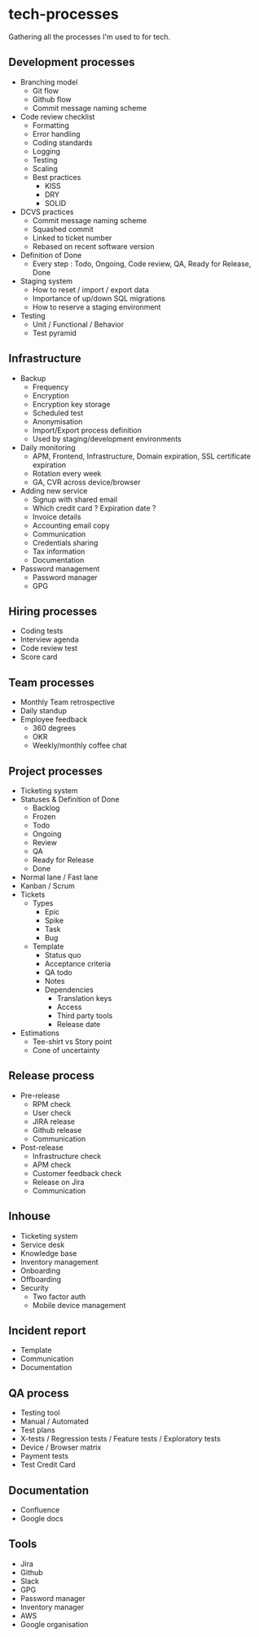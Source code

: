 # tech-processes

Gathering all the processes I'm used to for tech.

## Development processes

 - Branching model
   - Git flow
   - Github flow
   - Commit message naming scheme
 - Code review checklist
   - Formatting
   - Error handling
   - Coding standards
   - Logging
   - Testing
   - Scaling
   - Best practices
     - KISS
     - DRY
     - SOLID
 - DCVS practices
   - Commit message naming scheme
   - Squashed commit
   - Linked to ticket number
   - Rebased on recent software version
 - Definition of Done
   - Every step : Todo, Ongoing, Code review, QA, Ready for Release, Done
 - Staging system
   - How to reset / import / export data
   - Importance of up/down SQL migrations
   - How to reserve a staging environment
 - Testing
   - Unit / Functional / Behavior
   - Test pyramid

## Infrastructure

 - Backup
   - Frequency
   - Encryption
   - Encryption key storage
   - Scheduled test
   - Anonymisation
   - Import/Export process definition
   - Used by staging/development environments
 - Daily monitoring
   - APM, Frontend, Infrastructure, Domain expiration, SSL certificate expiration
   - Rotation every week
   - GA, CVR across device/browser
 - Adding new service
   - Signup with shared email
   - Which credit card ? Expiration date ?
   - Invoice details
   - Accounting email copy
   - Communication
   - Credentials sharing
   - Tax information
   - Documentation
 - Password management
   - Password manager
   - GPG
 
## Hiring processes

 - Coding tests
 - Interview agenda
 - Code review test
 - Score card
 
## Team processes

 - Monthly Team retrospective
 - Daily standup
 - Employee feedback
   - 360 degrees
   - OKR
   - Weekly/monthly coffee chat 
 
## Project processes

 - Ticketing system
 - Statuses & Definition of Done
   - Backlog
   - Frozen
   - Todo
   - Ongoing
   - Review
   - QA
   - Ready for Release
   - Done
 - Normal lane / Fast lane
 - Kanban / Scrum
 - Tickets
   - Types
     - Epic
     - Spike
     - Task
     - Bug
   - Template
     - Status quo
     - Acceptance criteria
     - QA todo
     - Notes
     - Dependencies
       - Translation keys
       - Access
       - Third party tools
       - Release date
 - Estimations
   - Tee-shirt vs Story point
   - Cone of uncertainty
 
## Release process

- Pre-release
  - RPM check
  - User check
  - JIRA release
  - Github release
  - Communication
- Post-release
  - Infrastructure check
  - APM check
  - Customer feedback check
  - Release on Jira
  - Communication
 
## Inhouse

 - Ticketing system
 - Service desk
 - Knowledge base
 - Inventory management
 - Onboarding
 - Offboarding
 - Security
   - Two factor auth
   - Mobile device management
 
## Incident report

 - Template
 - Communication
 - Documentation

## QA process

 - Testing tool
 - Manual / Automated
 - Test plans
 - X-tests / Regression tests / Feature tests / Exploratory tests
 - Device / Browser matrix
 - Payment tests
 - Test Credit Card
 
## Documentation

 - Confluence
 - Google docs
 
## Tools

 - Jira
 - Github
 - Slack
 - GPG
 - Password manager
 - Inventory manager
 - AWS
 - Google organisation
